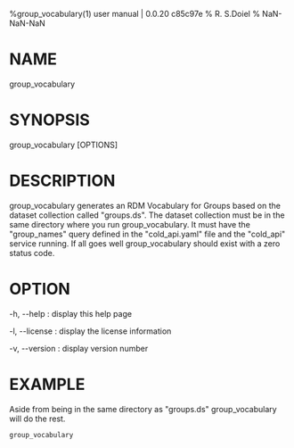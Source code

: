%group_vocabulary(1) user manual | 0.0.20  c85c97e
% R. S.Doiel
% NaN-NaN-NaN

# NAME
    
group_vocabulary
    
# SYNOPSIS
    
group_vocabulary [OPTIONS]
    
# DESCRIPTION

group_vocabulary generates an RDM Vocabulary for Groups based on
the dataset collection called "groups.ds".
The dataset collection must be in the same directory where you
run group_vocabulary.  It must have the "group_names" query defined
in the "cold_api.yaml" file and the "cold_api" service running. 
If all goes well group_vocabulary should exist with a zero status code.

# OPTION

-h, --help
: display this help page

-l, --license
: display the license information

-v, --version
: display version number

# EXAMPLE

Aside from being in the same directory as "groups.ds" group_vocabulary
will do the rest.

~~~shell
group_vocabulary
~~~


